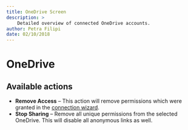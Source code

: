 ```yaml
---
title: OneDrive Screen
description: >
    Detailed overview of connected OneDrive accounts.
author: Petra Filipi
date: 02/10/2018
---
```


# OneDrive

## Available actions

* **Remove Access** – This action will remove permissions which were granted in the [connection wizard](../how-to/connect-to-office-365.md#onedrive). 
* **Stop Sharing** – Remove all unique permissions from the selected OneDrive. This will disable all anonymous links as well.

